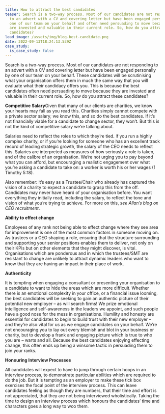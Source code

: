 ```yaml
---
title: How to attract the best candidates
teaser: Search is a two-way process. Most of our candidates are not responding
  to an advert with a CV and covering letter but have been engaged personally by
  one of our team on your behalf and often need persuading to move because they
  are invested and valuable in their current role. So, how do you attract these
  candidates?
lead_image: /assets/img/blog-best-candidate.png
date: 2022-09-13T18:24:13.539Z
case_study:
  is_case_study: false
---
```

Search is a two-way process. Most of our candidates are not responding to an advert with a CV and covering letter but have been engaged personally by one of our team on your behalf. These candidates will be scrutinising what your organisation offers them in much the same way that you will evaluate what their candidacy offers you. This is because the best candidates often need persuading to move because they are invested and valuable in their current role. So, how do you attract these candidates?

**Competitive Salary**Given that many of our clients are charities, we know your hearts may fall as you read this. Charities simply cannot compete with a private sector salary; we know this, and so do the best candidates. If it’s not financially viable for a candidate to change sector, they won’t. But this is not the kind of competitive salary we’re talking about.

Salaries need to reflect the roles to which they’re tied. If you run a highly complex charity, or if you’re looking for someone who has an excellent track record of leading strategic growth, the salary of the CEO needs to reflect this. Salaries are interpreted as measures of how seriously a role is taken, and of the calibre of an organisation. We’re not urging you to pay beyond what you can afford, but encouraging a realistic engagement over what you’re asking a candidate to take on: a worker is worth his or her wages (1 Timothy 5:18).

Also remember: it’s easy as a Trustee/Chair who already has captured the vision of a charity to expect a candidate to grasp this from the off. Candidates may never have heard of your organisation before. You want everything they initially read, including the salary, to reflect the tone and vision of what you’re trying to achieve. For more on this, *see Allan’s blog on CEO recruitment*.

**Ability to effect change**

Employees of any rank not being able to effect change where they see area for improvement is one of the most common factors in someone moving on. As trustees or a CEO shaping a role, ensuring that the structure surrounding and supporting your senior positions enables them to deliver, not only on their KPIs but on other elements that they might discover, is vital. Organisations which are ponderous and in which the trustees/SMT are resistant to change are unlikely to attract dynamic leaders who want to know that they are having an impact in their place of work.

**Authenticity**

It is tempting when engaging a consultant or presenting your organisation to a candidate to want to hide the areas which are more difficult. Whether there is an emotional complexity in your office, or a financial issue looming, the best candidates will be seeking to gain an authentic picture of their potential new employer – as will search firms! We prize emotional intelligence and self-awareness in the leaders we appoint, and such people have a good nose for the mess in organisations. Humility and honesty are essential for candidates to begin to build trust with their new employer – and they’re also vital for us as we engage candidates on your behalf. We’re not encouraging you to lay out every blemish and blot in your business or charity, but to develop a frank and engaging picture which is true to who you are – warts and all. Because the best candidates enjoying effecting change, this often ends up being a winsome tactic in persuading them to join your ranks.

**Honouring Interview Processes**

All candidates will expect to have to jump through certain hoops in an interview process, to demonstrate particular abilities which are required to do the job. But it is tempting as an employer to make these tick box exercises the focal point of the interview process. This can leave candidates feeling as though they are numbers, that their time and effort is not appreciated, that they are not being interviewed wholistically. Taking the time to design an interview process which honours the candidates’ time and characters goes a long way to woo them.